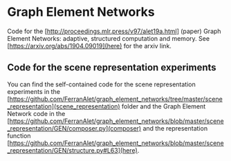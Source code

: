 # Graph Element Networks
Code for the [http://proceedings.mlr.press/v97/alet19a.html] (paper) Graph Element Networks: adaptive, structured computation and memory. See [https://arxiv.org/abs/1904.09019](here) for the arxiv link.
## Code for the scene representation experiments
You can find the self-contained code for the scene representation experiments in the [https://github.com/FerranAlet/graph_element_networks/tree/master/scene_representation](scene_representation) folder and the Graph Element Network code in the [https://github.com/FerranAlet/graph_element_networks/blob/master/scene_representation/GEN/composer.py](composer) and the representation function [https://github.com/FerranAlet/graph_element_networks/blob/master/scene_representation/GEN/structure.py#L63](here).
